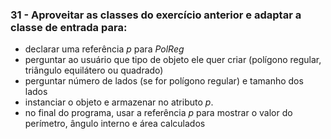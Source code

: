 ### 31 - Aproveitar as classes do exercício anterior e adaptar a classe de entrada para:
* declarar uma referência *p* para *PolReg*
* perguntar ao usuário que tipo de objeto ele quer criar (polígono regular, triângulo equilátero ou quadrado)
* perguntar número de lados (se for polígono regular) e tamanho dos lados
* instanciar o objeto e armazenar no atributo *p*.
* no final do programa, usar a referência *p* para mostrar o valor do perímetro, ângulo interno e área calculados